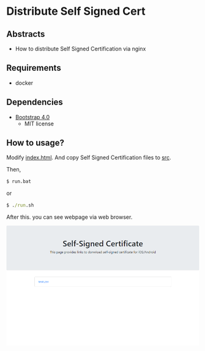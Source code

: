 # Distribute Self Signed Cert

## Abstracts

* How to distribute Self Signed Certification via nginx

## Requirements

* docker

## Dependencies

* [Bootstrap 4.0](https://getbootstrap.com/docs/4.0/getting-started/download/)
  * MIT license

## How to usage?

Modify [index.html](./src/index.html).
And copy Self Signed Certification files to [src](./src).

Then,

````cmd
$ run.bat
````

or

````cmd
$ ./run.sh
````

After this. you can see webpage via web browser.

[![page](./images/image.png "page")](./images/image.png)